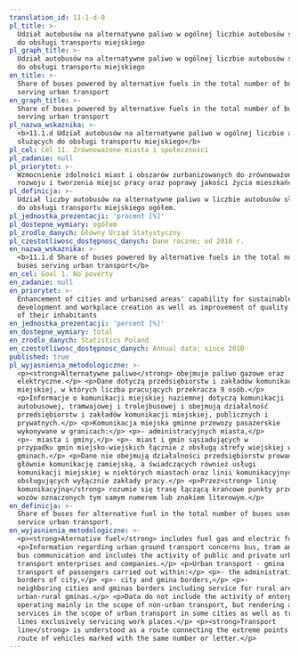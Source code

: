 ```yaml
---
translation_id: 11-1-d-0
pl_title: >-
  Udział autobusów na alternatywne paliwo w ogólnej liczbie autobusów służących
  do obsługi transportu miejskiego
pl_graph_title: >-
  Udział autobusów na alternatywne paliwo w ogólnej liczbie autobusów służących
  do obsługi transportu miejskiego
en_title: >-
  Share of buses powered by alternative fuels in the total number of buses
  serving urban transport
en_graph_title: >-
  Share of buses powered by alternative fuels in the total number of buses
  serving urban transport
pl_nazwa_wskaznika: >-
  <b>11.1.d Udział autobusów na alternatywne paliwo w ogólnej liczbie autobusów
  służących do obsługi transportu miejskiego</b>
pl_cel: Cel 11. Zrównoważone miasta i społeczności
pl_zadanie: null
pl_priorytet: >-
  Wzmocnienie zdolności miast i obszarów zurbanizowanych do zrównoważonego
  rozwoju i tworzenia miejsc pracy oraz poprawy jakości życia mieszkańców
pl_definicja: >-
  Udział liczby autobusów na alternatywne paliwo w liczbie autobusów służących
  do obsługi transportu miejskiego ogółem.
pl_jednostka_prezentacji: 'procent [%]'
pl_dostepne_wymiary: ogółem
pl_zrodlo_danych: Główny Urząd Statystyczny
pl_czestotliwosc_dostępnosc_danych: Dane roczne; od 2010 r.
en_nazwa_wskaznika: >-
  <b>11.1.d Share of buses powered by alternative fuels in the total number of
  buses serving urban transport</b>
en_cel: Goal 1. No poverty
en_zadanie: null
en_priorytet: >-
  Enhancement of cities and urbanised areas' capability for sustainable
  development and workplace creation as well as improvement of quality of life
  of their inhabitants
en_jednostka_prezentacji: 'percent [%]'
en_dostepne_wymiary: total
en_zrodlo_danych: Statistics Poland
en_czestotliwosc_dostępnosc_danych: Annual data; since 2010
published: true
pl_wyjasnienia_metodologiczne: >-
  <p><strong>Alternatywne paliwo</strong> obejmuje paliwo gazowe oraz
  elektryczne.</p> <p>Dane dotyczą przedsiębiorstw i zakładów komunikacji
  miejskiej, w których liczba pracujących przekracza 9 osób.</p>
  <p>Informacje o komunikacji miejskiej naziemnej dotyczą komunikacji
  autobusowej, tramwajowej i trolejbusowej i obejmują działalność
  przedsiębiorstw i zakładów komunikacji miejskiej, publicznych i
  prywatnych.</p> <p>Komunikacja miejska gminne przewozy pasażerskie
  wykonywane w granicach:</p> <p>- administracyjnych miasta,</p>
  <p>- miasta i gminy,</p> <p>- miast i gmin sąsiadujących w
  przypadku gmin miejsko-wiejskich łącznie z obsługą strefy wiejskiej w tych
  gminach.</p> <p>Dane nie obejmują działalności przedsiębiorstw prowadzących
  głównie komunikację zamiejską, a świadczących również usługi
  komunikacji miejskiej w niektórych miastach oraz linii komunikacyjnych
  obsługujących wyłącznie zakłady pracy.</p> <p>Przez<strong> linię
  komunikacyjną</strong> rozumie się trasę łączącą krańcowe punkty przebiegu
  wozów oznaczonych tym samym numerem lub znakiem literowym.</p>
en_definicja: >-
  Share of buses for alternative fuel in the total number of buses used to
  service urban transport.
en_wyjasnienia_metodologiczne: >-
  <p><strong>Aternative fuel</strong> includes fuel gas and electric fuel.</p>
  <p>Information regarding urban ground transport concerns bus, tram and trolley
  bus communication and includes the activity of public and private urban
  transport enterprises and companies.</p> <p>Urban transport - gmina
  transport of passengers carried out within:</p> <p>- the administrative
  borders of city,</p> <p>- city and gmina borders,</p> <p>-
  neighboring cities and gminas borders including service for rural area in
  urban-rural gminas.</p> <p>Data do not include the activity of enterprises
  operating mainly in the scope of non-urban transport, but rendering also the
  services in the scope of urban transport in some cities as well as transport
  lines exclusively servicing work places.</p> <p><strong>Transport
  line</strong> is understood as a route connecting the extreme points of the
  route of vehicles marked with the same number or letter.</p>
---
```

